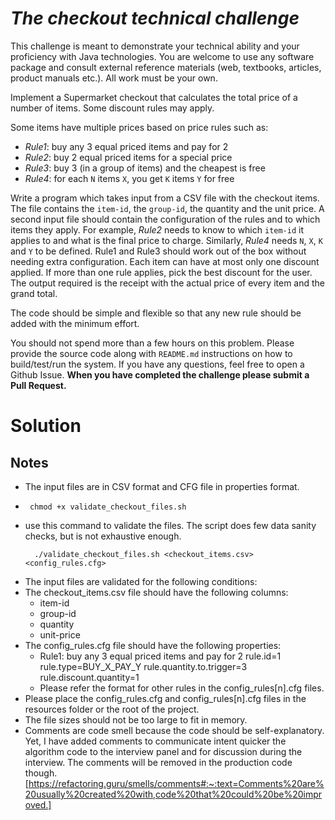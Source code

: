 # _The checkout technical challenge_

This challenge is meant to demonstrate your technical ability and your proficiency with Java technologies.  You are welcome to use any software package and consult external reference materials (web, textbooks, articles, product manuals etc.). All work must be your own.

Implement a Supermarket checkout that calculates the total price of a number of items. Some discount rules may apply.

Some items have multiple prices based on price rules such as:
- *Rule1*: buy any 3 equal priced items and pay for 2
- *Rule2*: buy 2 equal priced items for a special price
- *Rule3*: buy 3 (in a group of items) and the cheapest is free
- *Rule4*: for each `N` items `X`, you get `K` items `Y` for free

Write a program which takes input from a CSV file with the checkout items. The file contains the `item-id`, the `group-id`, the quantity and the unit price.
A second input file should contain the configuration of the rules and to which items they apply. For example, *Rule2* needs to know to which `item-id` it applies to and what is the final price to charge. Similarly, *Rule4* needs `N`, `X`, `K` and `Y` to be defined. Rule1 and Rule3 should work out of the box without needing extra configuration.
Each item can have at most only one discount applied. If more than one rule applies, pick the best discount for the user.
The output required is the receipt with the actual price of every item and the grand total.

The code should be simple and flexible so that any new rule should be added with the minimum effort.

You should not spend more than a few hours on this problem. Please provide the source code along with `README.md` instructions on how to build/test/run the system. If you have any questions, feel free to open a Github Issue. **When you have completed the challenge please submit a Pull Request.**

# Solution 

## Notes
- The input files are in CSV format and CFG file in properties format.
- ```shell 
   chmod +x validate_checkout_files.sh 
  ```
- use this command to validate the files. The script does few data sanity checks, but is not exhaustive enough.
  ```shell
    ./validate_checkout_files.sh <checkout_items.csv> <config_rules.cfg>
    ```
- The input files are validated for the following conditions:
- The checkout_items.csv file should have the following columns:
  - item-id
  - group-id
  - quantity
  - unit-price
- The config_rules.cfg file should have the following properties:
  - Rule1: buy any 3 equal priced items and pay for 2
     rule.id=1
     rule.type=BUY_X_PAY_Y
     rule.quantity.to.trigger=3
     rule.discount.quantity=1
  - Please refer the format for other rules in the config_rules[n].cfg files.
- Please place the config_rules.cfg and config_rules[n].cfg files in the resources folder or the root of the project.
- The file sizes should not be too large to fit in memory.
- Comments are code smell because the code should be self-explanatory. Yet, I have added comments to communicate intent quicker the algorithm code to the interview panel and for discussion during the interview. The comments will be removed in the production code though.[https://refactoring.guru/smells/comments#:~:text=Comments%20are%20usually%20created%20with,code%20that%20could%20be%20improved.]